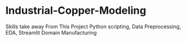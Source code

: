 # Industrial-Copper-Modeling
Skills take away From This Project Python scripting, Data Preprocessing, EDA, Streamlit Domain Manufacturing
